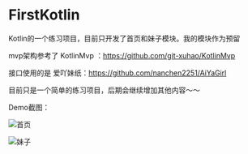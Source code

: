 # FirstKotlin
Kotlin的一个练习项目，目前只开发了首页和妹子模块。我的模块作为预留

mvp架构参考了 KotlinMvp ：https://github.com/git-xuhao/KotlinMvp

接口使用的是 爱吖妹纸：https://github.com/nanchen2251/AiYaGirl

目前只是一个简单的练习项目，后期会继续增加其他内容～～

Demo截图：

![首页](https://github.com/Zhengyi66/FirstKotlin/master/blog/img/ic_home.jpeg)

![妹子](https://github.com/Zhengyi66/FirstKotlin/master/blog/img/ic_girl.jpeg)
